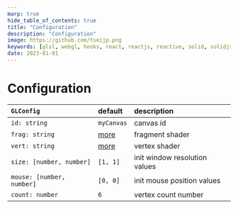 ```yaml
---
marp: true
hide_table_of_contents: true
title: "Configuration"
description: "Configuration"
image: https://github.com/tseijp.png
keywords: [glsl, webgl, hooks, react, reactjs, reactive, solid, solidjs, typescript]
date: 2023-01-01
---
```


# Configuration

`GLConfig` | default | description
:--------- | :------ |:----------
`id: string` | `myCanvas` | canvas id
`frag: string` | [more][frag] |fragment shader
`vert: string` | [more][vert] | vertex shader
`size: [number, number]` | `[1, 1]` | init window resolution values
`mouse: [number, number]` | `[0, 0]` |init mouse position values
`count: number` | `6` | vertex count number

[frag]: https://github.com/tseijp/glre/blob/main/packages/core/index.ts
[vert]: https://github.com/tseijp/glre/blob/main/packages/core/index.ts